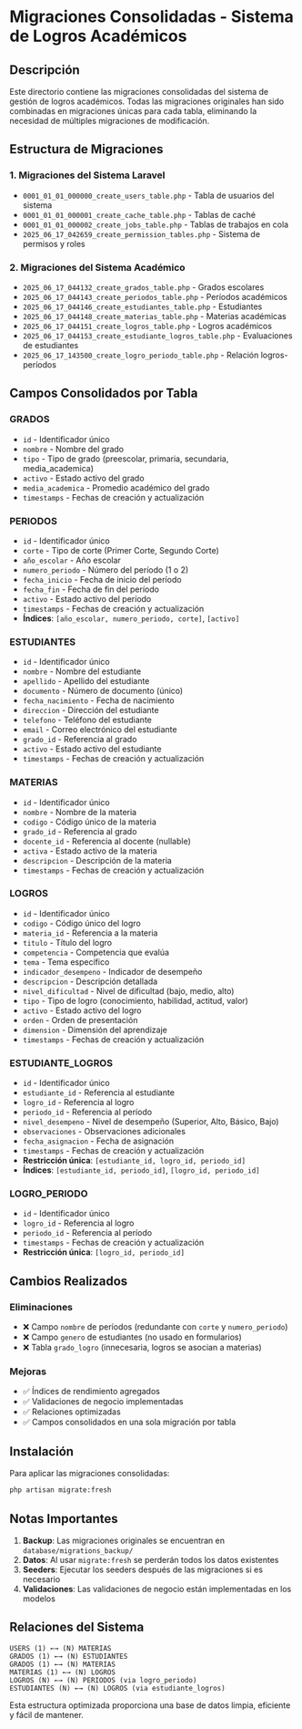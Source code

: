 # Migraciones Consolidadas - Sistema de Logros Académicos

## Descripción

Este directorio contiene las migraciones consolidadas del sistema de gestión de logros académicos. Todas las migraciones originales han sido combinadas en migraciones únicas para cada tabla, eliminando la necesidad de múltiples migraciones de modificación.

## Estructura de Migraciones

### 1. Migraciones del Sistema Laravel

-   `0001_01_01_000000_create_users_table.php` - Tabla de usuarios del sistema
-   `0001_01_01_000001_create_cache_table.php` - Tablas de caché
-   `0001_01_01_000002_create_jobs_table.php` - Tablas de trabajos en cola
-   `2025_06_17_042659_create_permission_tables.php` - Sistema de permisos y roles

### 2. Migraciones del Sistema Académico

-   `2025_06_17_044132_create_grados_table.php` - Grados escolares
-   `2025_06_17_044143_create_periodos_table.php` - Períodos académicos
-   `2025_06_17_044146_create_estudiantes_table.php` - Estudiantes
-   `2025_06_17_044148_create_materias_table.php` - Materias académicas
-   `2025_06_17_044151_create_logros_table.php` - Logros académicos
-   `2025_06_17_044153_create_estudiante_logros_table.php` - Evaluaciones de estudiantes
-   `2025_06_17_143500_create_logro_periodo_table.php` - Relación logros-períodos

## Campos Consolidados por Tabla

### GRADOS

-   `id` - Identificador único
-   `nombre` - Nombre del grado
-   `tipo` - Tipo de grado (preescolar, primaria, secundaria, media_academica)
-   `activo` - Estado activo del grado
-   `media_academica` - Promedio académico del grado
-   `timestamps` - Fechas de creación y actualización

### PERIODOS

-   `id` - Identificador único
-   `corte` - Tipo de corte (Primer Corte, Segundo Corte)
-   `año_escolar` - Año escolar
-   `numero_periodo` - Número del período (1 o 2)
-   `fecha_inicio` - Fecha de inicio del período
-   `fecha_fin` - Fecha de fin del período
-   `activo` - Estado activo del período
-   `timestamps` - Fechas de creación y actualización
-   **Índices**: `[año_escolar, numero_periodo, corte]`, `[activo]`

### ESTUDIANTES

-   `id` - Identificador único
-   `nombre` - Nombre del estudiante
-   `apellido` - Apellido del estudiante
-   `documento` - Número de documento (único)
-   `fecha_nacimiento` - Fecha de nacimiento
-   `direccion` - Dirección del estudiante
-   `telefono` - Teléfono del estudiante
-   `email` - Correo electrónico del estudiante
-   `grado_id` - Referencia al grado
-   `activo` - Estado activo del estudiante
-   `timestamps` - Fechas de creación y actualización

### MATERIAS

-   `id` - Identificador único
-   `nombre` - Nombre de la materia
-   `codigo` - Código único de la materia
-   `grado_id` - Referencia al grado
-   `docente_id` - Referencia al docente (nullable)
-   `activa` - Estado activo de la materia
-   `descripcion` - Descripción de la materia
-   `timestamps` - Fechas de creación y actualización

### LOGROS

-   `id` - Identificador único
-   `codigo` - Código único del logro
-   `materia_id` - Referencia a la materia
-   `titulo` - Título del logro
-   `competencia` - Competencia que evalúa
-   `tema` - Tema específico
-   `indicador_desempeno` - Indicador de desempeño
-   `descripcion` - Descripción detallada
-   `nivel_dificultad` - Nivel de dificultad (bajo, medio, alto)
-   `tipo` - Tipo de logro (conocimiento, habilidad, actitud, valor)
-   `activo` - Estado activo del logro
-   `orden` - Orden de presentación
-   `dimension` - Dimensión del aprendizaje
-   `timestamps` - Fechas de creación y actualización

### ESTUDIANTE_LOGROS

-   `id` - Identificador único
-   `estudiante_id` - Referencia al estudiante
-   `logro_id` - Referencia al logro
-   `periodo_id` - Referencia al período
-   `nivel_desempeno` - Nivel de desempeño (Superior, Alto, Básico, Bajo)
-   `observaciones` - Observaciones adicionales
-   `fecha_asignacion` - Fecha de asignación
-   `timestamps` - Fechas de creación y actualización
-   **Restricción única**: `[estudiante_id, logro_id, periodo_id]`
-   **Índices**: `[estudiante_id, periodo_id]`, `[logro_id, periodo_id]`

### LOGRO_PERIODO

-   `id` - Identificador único
-   `logro_id` - Referencia al logro
-   `periodo_id` - Referencia al período
-   `timestamps` - Fechas de creación y actualización
-   **Restricción única**: `[logro_id, periodo_id]`

## Cambios Realizados

### Eliminaciones

-   ❌ Campo `nombre` de períodos (redundante con `corte` y `numero_periodo`)
-   ❌ Campo `genero` de estudiantes (no usado en formularios)
-   ❌ Tabla `grado_logro` (innecesaria, logros se asocian a materias)

### Mejoras

-   ✅ Índices de rendimiento agregados
-   ✅ Validaciones de negocio implementadas
-   ✅ Relaciones optimizadas
-   ✅ Campos consolidados en una sola migración por tabla

## Instalación

Para aplicar las migraciones consolidadas:

```bash
php artisan migrate:fresh
```

## Notas Importantes

1. **Backup**: Las migraciones originales se encuentran en `database/migrations_backup/`
2. **Datos**: Al usar `migrate:fresh` se perderán todos los datos existentes
3. **Seeders**: Ejecutar los seeders después de las migraciones si es necesario
4. **Validaciones**: Las validaciones de negocio están implementadas en los modelos

## Relaciones del Sistema

```
USERS (1) ←→ (N) MATERIAS
GRADOS (1) ←→ (N) ESTUDIANTES
GRADOS (1) ←→ (N) MATERIAS
MATERIAS (1) ←→ (N) LOGROS
LOGROS (N) ←→ (N) PERIODOS (via logro_periodo)
ESTUDIANTES (N) ←→ (N) LOGROS (via estudiante_logros)
```

Esta estructura optimizada proporciona una base de datos limpia, eficiente y fácil de mantener.

